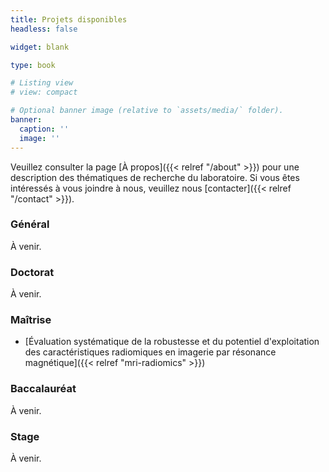 ```yaml
---
title: Projets disponibles
headless: false

widget: blank

type: book

# Listing view
# view: compact

# Optional banner image (relative to `assets/media/` folder).
banner:
  caption: ''
  image: ''
---
```


Veuillez consulter la page [À propos]({{< relref "/about" >}}) pour une description des thématiques de recherche du 
laboratoire. Si vous êtes intéressés à vous joindre à nous, veuillez nous [contacter]({{< relref "/contact" >}}).

### Général

À venir.

### Doctorat

À venir.

### Maîtrise

- [Évaluation systématique de la robustesse et du potentiel d'exploitation des caractéristiques radiomiques en imagerie par résonance magnétique]({{< relref "mri-radiomics" >}})

### Baccalauréat

À venir.

### Stage

À venir.
